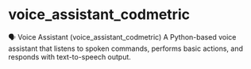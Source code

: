 # voice_assistant_codmetric
🗣️ Voice Assistant (voice_assistant_codmetric)  A Python-based voice assistant that listens to spoken commands, performs basic actions, and responds with text-to-speech output.
